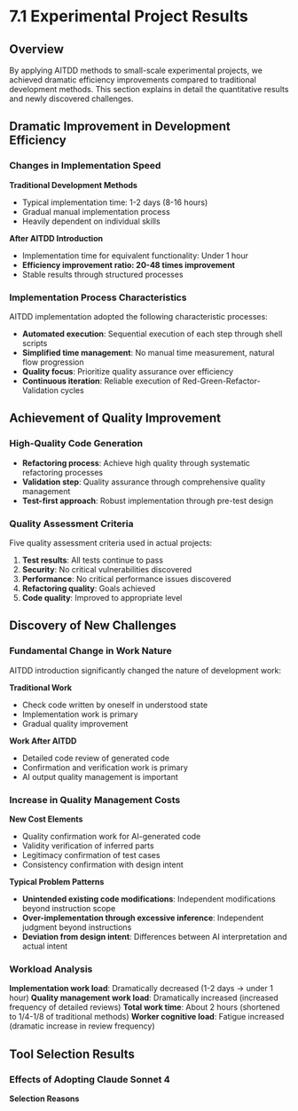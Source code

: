# 7.1 Experimental Project Results

## Overview

By applying AITDD methods to small-scale experimental projects, we achieved dramatic efficiency improvements compared to traditional development methods. This section explains in detail the quantitative results and newly discovered challenges.

## Dramatic Improvement in Development Efficiency

### Changes in Implementation Speed

**Traditional Development Methods**

- Typical implementation time: 1-2 days (8-16 hours)
- Gradual manual implementation process
- Heavily dependent on individual skills

**After AITDD Introduction**

- Implementation time for equivalent functionality: Under 1 hour
- **Efficiency improvement ratio: 20-48 times improvement**
- Stable results through structured processes

### Implementation Process Characteristics

AITDD implementation adopted the following characteristic processes:

- **Automated execution**: Sequential execution of each step through shell scripts
- **Simplified time management**: No manual time measurement, natural flow progression
- **Quality focus**: Prioritize quality assurance over efficiency
- **Continuous iteration**: Reliable execution of Red-Green-Refactor-Validation cycles

## Achievement of Quality Improvement

### High-Quality Code Generation

- **Refactoring process**: Achieve high quality through systematic refactoring processes
- **Validation step**: Quality assurance through comprehensive quality management
- **Test-first approach**: Robust implementation through pre-test design

### Quality Assessment Criteria

Five quality assessment criteria used in actual projects:

1. **Test results**: All tests continue to pass
2. **Security**: No critical vulnerabilities discovered
3. **Performance**: No critical performance issues discovered
4. **Refactoring quality**: Goals achieved
5. **Code quality**: Improved to appropriate level

## Discovery of New Challenges

### Fundamental Change in Work Nature

AITDD introduction significantly changed the nature of development work:

**Traditional Work**

- Check code written by oneself in understood state
- Implementation work is primary
- Gradual quality improvement

**Work After AITDD**

- Detailed code review of generated code
- Confirmation and verification work is primary
- AI output quality management is important

### Increase in Quality Management Costs

**New Cost Elements**

- Quality confirmation work for AI-generated code
- Validity verification of inferred parts
- Legitimacy confirmation of test cases
- Consistency confirmation with design intent

**Typical Problem Patterns**

- **Unintended existing code modifications**: Independent modifications beyond instruction scope
- **Over-implementation through excessive inference**: Independent judgment beyond instructions
- **Deviation from design intent**: Differences between AI interpretation and actual intent

### Workload Analysis

**Implementation work load**: Dramatically decreased (1-2 days → under 1 hour)
**Quality management work load**: Dramatically increased (increased frequency of detailed reviews)
**Total work time**: About 2 hours (shortened to 1/4-1/8 of traditional methods)
**Worker cognitive load**: Fatigue increased (dramatic increase in review frequency)

## Tool Selection Results

### Effects of Adopting Claude Sonnet 4

**Selection Reasons**
